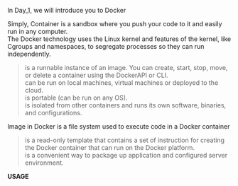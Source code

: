 In Day_1, we will introduce you to Docker

Simply, Container is a sandbox where you push your code to it and easily run in any computer.<br/>
The Docker technology uses the Linux kernel and features of the kernel, like Cgroups and namespaces, to segregate processes so they can run independently.

> is a runnable instance of an image. You can create, start, stop, move, or delete a container using the DockerAPI or CLI.<br/>
> can be run on local machines, virtual machines or deployed to the cloud.<br/>
> is portable (can be run on any OS).<br/>
> is isolated from other containers and runs its own software, binaries, and configurations.<br/>

Image in Docker is a file system used to execute code in a Docker container
> is a read-only template that contains a set of instruction for creating the Docker container that can run on the Docker platform.<br/>
> is a convenient way to package up application and configured server environment.<br/>

**USAGE**
```docker images [OPTIONS] [REPOSITORY[:TAG]]

